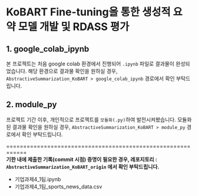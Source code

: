 # KoBART Fine-tuning을 통한 생성적 요약 모델 개발 및 RDASS 평가

## 1. google_colab_ipynb
본 프로젝트는 처음 google colab 환경에서 진행되어 `.ipynb` 파일로 결과물이 완성되었습니다.
해당 환경으로 결과물 확인을 원하실 경우, `AbstractiveSummarization_KoBART > google_colab_ipynb` 경로에서 확인 부탁드립니다.

## 2. module_py
프로젝트 기간 이후, 개인적으로 프로젝트를 `모듈화(.py)`하여 발전시켜봤습니다.
모듈화된 결과물 확인을 원하실 경우, `AbstractiveSummarization_KoBART > module_py` 경로에서 확인 부탁드립니다.

============================================================<br>
**기한 내에 제출한 기록(commit 시점) 증명이 필요한 경우, 레포지토리 : `AbstractiveSummarization_KoBART_origin` 에서 확인 부탁드립니다.**
- 기업과제4_1팀.ipynb
- 기업과제4_1팀_sports_news_data.csv
